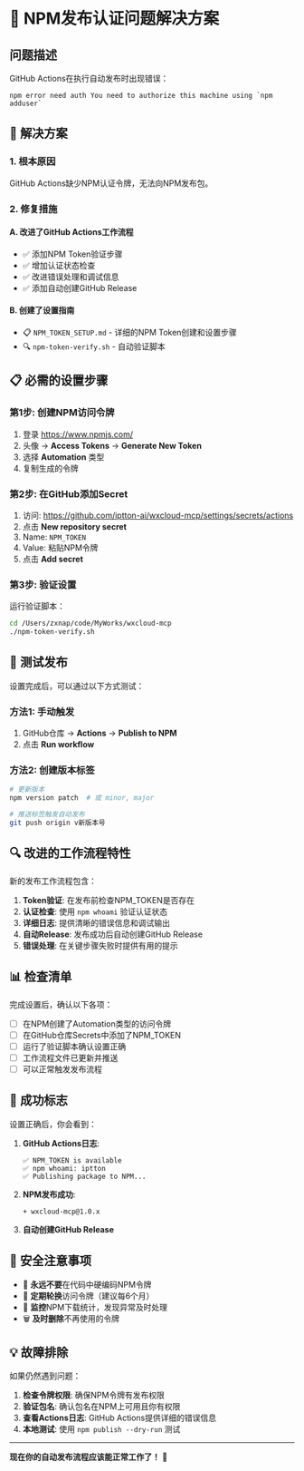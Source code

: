 # 🔧 NPM发布认证问题解决方案

## 问题描述
GitHub Actions在执行自动发布时出现错误：
```
npm error need auth You need to authorize this machine using `npm adduser`
```

## 🎯 解决方案

### 1. 根本原因
GitHub Actions缺少NPM认证令牌，无法向NPM发布包。

### 2. 修复措施

#### A. 改进了GitHub Actions工作流程
- ✅ 添加NPM Token验证步骤
- ✅ 增加认证状态检查
- ✅ 改进错误处理和调试信息
- ✅ 添加自动创建GitHub Release

#### B. 创建了设置指南
- 📋 `NPM_TOKEN_SETUP.md` - 详细的NPM Token创建和设置步骤
- 🔍 `npm-token-verify.sh` - 自动验证脚本

## 📋 必需的设置步骤

### 第1步: 创建NPM访问令牌
1. 登录 https://www.npmjs.com/
2. 头像 → **Access Tokens** → **Generate New Token**
3. 选择 **Automation** 类型
4. 复制生成的令牌

### 第2步: 在GitHub添加Secret
1. 访问: https://github.com/iptton-ai/wxcloud-mcp/settings/secrets/actions
2. 点击 **New repository secret**
3. Name: `NPM_TOKEN`
4. Value: 粘贴NPM令牌
5. 点击 **Add secret**

### 第3步: 验证设置
运行验证脚本：
```bash
cd /Users/zxnap/code/MyWorks/wxcloud-mcp
./npm-token-verify.sh
```

## 🚀 测试发布

设置完成后，可以通过以下方式测试：

### 方法1: 手动触发
1. GitHub仓库 → **Actions** → **Publish to NPM**
2. 点击 **Run workflow**

### 方法2: 创建版本标签
```bash
# 更新版本
npm version patch  # 或 minor, major

# 推送标签触发自动发布
git push origin v新版本号
```

## 🔍 改进的工作流程特性

新的发布工作流程包含：

1. **Token验证**: 在发布前检查NPM_TOKEN是否存在
2. **认证检查**: 使用 `npm whoami` 验证认证状态
3. **详细日志**: 提供清晰的错误信息和调试输出
4. **自动Release**: 发布成功后自动创建GitHub Release
5. **错误处理**: 在关键步骤失败时提供有用的提示

## 📊 检查清单

完成设置后，确认以下各项：

- [ ] 在NPM创建了Automation类型的访问令牌
- [ ] 在GitHub仓库Secrets中添加了NPM_TOKEN
- [ ] 运行了验证脚本确认设置正确
- [ ] 工作流程文件已更新并推送
- [ ] 可以正常触发发布流程

## 🎉 成功标志

设置正确后，你会看到：

1. **GitHub Actions日志**:
   ```
   ✅ NPM_TOKEN is available
   ✅ npm whoami: iptton
   ✅ Publishing package to NPM...
   ```

2. **NPM发布成功**:
   ```
   + wxcloud-mcp@1.0.x
   ```

3. **自动创建GitHub Release**

## 🔐 安全注意事项

- 🚫 **永远不要**在代码中硬编码NPM令牌
- 🔄 **定期轮换**访问令牌（建议每6个月）
- 👀 **监控**NPM下载统计，发现异常及时处理
- 🗑️ **及时删除**不再使用的令牌

## 💡 故障排除

如果仍然遇到问题：

1. **检查令牌权限**: 确保NPM令牌有发布权限
2. **验证包名**: 确认包名在NPM上可用且你有权限
3. **查看Actions日志**: GitHub Actions提供详细的错误信息
4. **本地测试**: 使用 `npm publish --dry-run` 测试

---

**现在你的自动发布流程应该能正常工作了！** 🎯
